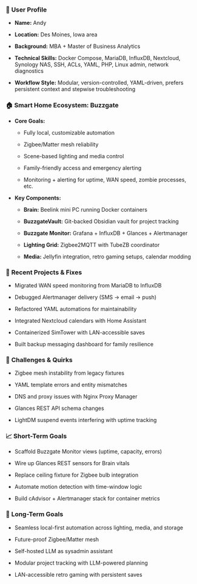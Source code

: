 ### 👤 **User Profile**

- **Name:** Andy
    
- **Location:** Des Moines, Iowa area
    
- **Background:** MBA + Master of Business Analytics
    
- **Technical Skills:** Docker Compose, MariaDB, InfluxDB, Nextcloud, Synology NAS, SSH, ACLs, YAML, PHP, Linux admin, network diagnostics
    
- **Workflow Style:** Modular, version-controlled, YAML-driven, prefers persistent context and stepwise troubleshooting
    

### 🏠 **Smart Home Ecosystem: Buzzgate**

- **Core Goals:**
    
    - Fully local, customizable automation
        
    - Zigbee/Matter mesh reliability
        
    - Scene-based lighting and media control
        
    - Family-friendly access and emergency alerting
        
    - Monitoring + alerting for uptime, WAN speed, zombie processes, etc.
        
- **Key Components:**
    
    - **Brain:** Beelink mini PC running Docker containers
        
    - **BuzzgateVault:** Git-backed Obsidian vault for project tracking
        
    - **Buzzgate Monitor:** Grafana + InfluxDB + Glances + Alertmanager
        
    - **Lighting Grid:** Zigbee2MQTT with TubeZB coordinator
        
    - **Media:** Jellyfin integration, retro gaming setups, calendar modding
        

### 🔧 **Recent Projects & Fixes**

- Migrated WAN speed monitoring from MariaDB to InfluxDB
    
- Debugged Alertmanager delivery (SMS → email → push)
    
- Refactored YAML automations for maintainability
    
- Integrated Nextcloud calendars with Home Assistant
    
- Containerized SimTower with LAN-accessible saves
    
- Built backup messaging dashboard for family resilience
    

### 🧩 **Challenges & Quirks**

- Zigbee mesh instability from legacy fixtures
    
- YAML template errors and entity mismatches
    
- DNS and proxy issues with Nginx Proxy Manager
    
- Glances REST API schema changes
    
- LightDM suspend events interfering with uptime tracking
    

### 📈 **Short-Term Goals**

- Scaffold Buzzgate Monitor views (uptime, capacity, errors)
    
- Wire up Glances REST sensors for Brain vitals
    
- Replace ceiling fixture for Zigbee bulb integration
    
- Automate motion detection with time-window logic
    
- Build cAdvisor + Alertmanager stack for container metrics
    

### 🧭 **Long-Term Goals**

- Seamless local-first automation across lighting, media, and storage
    
- Future-proof Zigbee/Matter mesh
    
- Self-hosted LLM as sysadmin assistant
    
- Modular project tracking with LLM-powered planning
    
- LAN-accessible retro gaming with persistent saves